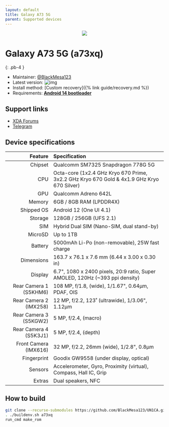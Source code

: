 ```yaml
---
layout: default
title: Galaxy A73 5G
parent: Supported devices
---
```


<p align="center">
  <img loading="lazy" src="/assets/images/a73.webp"/>
</p>

# Galaxy A73 5G (a73xq)
{: .pb-4 }
- Maintainer: [@BlackMesa123](https://github.com/BlackMesa123)
- Latest version: ![img](https://img.shields.io/github/v/release/BlackMesa123/UN1CA?filter=a73xq*&style=flat-square&color=89bcff)
- Install method: [Custom recovery]({% link guide/recovery.md %})
- Requirements: [**Android 14 bootloader**](https://github.com/Simon1511/samsung-sm7325-fw/releases)

## Support links

- [XDA Forums](https://xdaforums.com/f/samsung-galaxy-a73-5g.12667/)
- [Telegram](https://t.me/A73Dev)

## Device specifications

| Feature                | Specification                                                                             |
| ---------------------: | :---------------------------------------------------------------------------------------- |
| Chipset                | Qualcomm SM7325 Snapdragon 778G 5G                                                        |
| CPU                    | Octa-core (1x2.4 GHz Kryo 670 Prime, 3x2.2 GHz Kryo 670 Gold & 4x1.9 GHz Kryo 670 Silver) |
| GPU                    | Qualcomm Adreno 642L                                                                      |
| Memory                 | 6GB / 8GB RAM (LPDDR4X)                                                                   |
| Shipped OS             | Android 12 (One UI 4.1)                                                                   |
| Storage                | 128GB / 256GB (UFS 2.1)                                                                   |
| SIM                    | Hybrid Dual SIM (Nano-SIM, dual stand-by)                                                 |
| MicroSD                | Up to 1TB                                                                                 |
| Battery                | 5000mAh Li-Po (non-removable), 25W fast charge                                            |
| Dimensions             | 163.7 x 76.1 x 7.6 mm (6.44 x 3.00 x 0.30 in)                                             |
| Display                | 6.7", 1080 x 2400 pixels, 20:9 ratio, Super AMOLED, 120Hz (~393 ppi density)              |
| Rear Camera 1 (S5KHM6) | 108 MP, f/1.8, (wide), 1/1.67", 0.64µm, PDAF, OIS                                         |
| Rear Camera 2 (IMX258) | 12 MP, f/2.2, 123˚ (ultrawide), 1/3.06", 1.12µm                                           |
| Rear Camera 3 (S5KGW2) | 5 MP, f/2.4, (macro)                                                                      |
| Rear Camera 4 (S5K3J1) | 5 MP, f/2.4, (depth)                                                                      |
| Front Camera (IMX616)  | 32 MP, f/2.2, 26mm (wide), 1/2.8", 0.8µm                                                  |
| Fingerprint            | Goodix GW9558 (under display, optical)                                                    |
| Sensors                | Accelerometer, Gyro, Proximity (virtual), Compass, Hall IC, Grip                          |
| Extras                 | Dual speakers, NFC                                                                        |

## How to build

```bash
git clone --recurse-submodules https://github.com/BlackMesa123/UN1CA.git && cd UN1CA
. ./buildenv.sh a73xq
run_cmd make_rom
```
